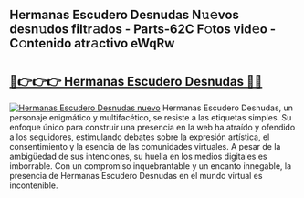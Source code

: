 ## Hermanas Escudero Desnudas N𝚞𝚎vos desn𝚞dos filtr𝚊dos - Parts-62C F𝚘tos vid𝚎o - C𝚘ntenido atr𝚊ctivo eWqRw

# <h2><a href="http://mb1yoo.tromn.icu/?c=Hermanas+Escudero+Desnudas">🔗👉👉👉 Hermanas Escudero Desnudas 🔗🔗</a></h2>

[![Hermanas Escudero Desnudas nuevo](https://i.imgur.com/pEAQMta.gif)](http://mb1yoo.tromn.icu/?c=Hermanas+Escudero+Desnudas)
Hermanas Escudero Desnudas, un personaje enigmático y multifacético, se resiste a las etiquetas simples. Su enfoque único para construir una presencia en la web ha atraído y ofendido a los seguidores, estimulando debates sobre la expresión artística, el consentimiento y la esencia de las comunidades virtuales. A pesar de la ambigüedad de sus intenciones, su huella en los medios digitales es imborrable. Con un compromiso inquebrantable y un encanto innegable, la presencia de Hermanas Escudero Desnudas en el mundo virtual es incontenible.
